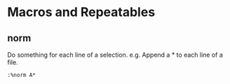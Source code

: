 Macros and Repeatables
======================

norm
----
Do something for each line of a selection.
e.g. Append a * to each line of a file.
```
:%norm A*
```
